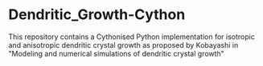 # Dendritic_Growth-Cython
This repository contains a Cythonised Python implementation for isotropic and anisotropic dendritic crystal growth as proposed by Kobayashi in "Modeling and numerical simulations of dendritic crystal growth"
